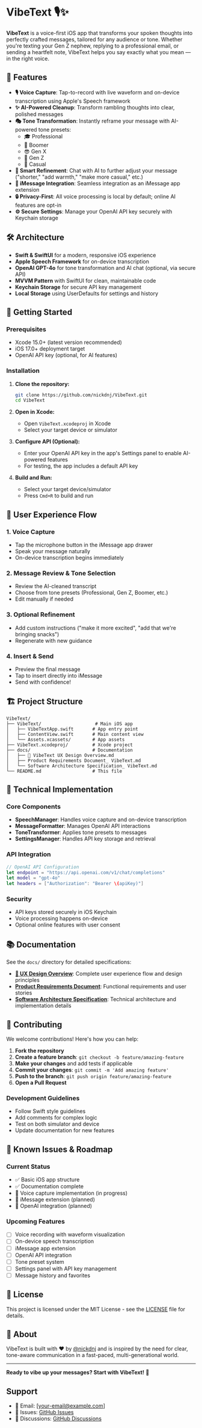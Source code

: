 # VibeText 🎙️✨

**VibeText** is a voice-first iOS app that transforms your spoken thoughts into perfectly crafted messages, tailored for any audience or tone. Whether you're texting your Gen Z nephew, replying to a professional email, or sending a heartfelt note, VibeText helps you say exactly what you mean — in the right voice.

## 🚀 Features

- **🎙️ Voice Capture**: Tap-to-record with live waveform and on-device transcription using Apple's Speech framework
- **✨ AI-Powered Cleanup**: Transform rambling thoughts into clear, polished messages
- **🎭 Tone Transformation**: Instantly reframe your message with AI-powered tone presets:
  - 🎓 Professional
  - 👴 Boomer  
  - 😎 Gen X
  - 👶 Gen Z
  - 🎉 Casual
- **💬 Smart Refinement**: Chat with AI to further adjust your message ("shorter," "add warmth," "make more casual," etc.)
- **📱 iMessage Integration**: Seamless integration as an iMessage app extension
- **🔒 Privacy-First**: All voice processing is local by default; online AI features are opt-in
- **⚙️ Secure Settings**: Manage your OpenAI API key securely with Keychain storage

## 🛠️ Architecture

- **Swift & SwiftUI** for a modern, responsive iOS experience
- **Apple Speech Framework** for on-device transcription
- **OpenAI GPT-4o** for tone transformation and AI chat (optional, via secure API)
- **MVVM Pattern** with SwiftUI for clean, maintainable code
- **Keychain Storage** for secure API key management
- **Local Storage** using UserDefaults for settings and history

## 📱 Getting Started

### Prerequisites

- Xcode 15.0+ (latest version recommended)
- iOS 17.0+ deployment target
- OpenAI API key (optional, for AI features)

### Installation

1. **Clone the repository:**
   ```bash
   git clone https://github.com/nickdnj/VibeText.git
   cd VibeText
   ```

2. **Open in Xcode:**
   - Open `VibeText.xcodeproj` in Xcode
   - Select your target device or simulator

3. **Configure API (Optional):**
   - Enter your OpenAI API key in the app's Settings panel to enable AI-powered features
   - For testing, the app includes a default API key

4. **Build and Run:**
   - Select your target device/simulator
   - Press `Cmd+R` to build and run

## 🎨 User Experience Flow

### 1. Voice Capture
- Tap the microphone button in the iMessage app drawer
- Speak your message naturally
- On-device transcription begins immediately

### 2. Message Review & Tone Selection
- Review the AI-cleaned transcript
- Choose from tone presets (Professional, Gen Z, Boomer, etc.)
- Edit manually if needed

### 3. Optional Refinement
- Add custom instructions ("make it more excited", "add that we're bringing snacks")
- Regenerate with new guidance

### 4. Insert & Send
- Preview the final message
- Tap to insert directly into iMessage
- Send with confidence!

## 🏗️ Project Structure

```
VibeText/
├── VibeText/                    # Main iOS app
│   ├── VibeTextApp.swift       # App entry point
│   ├── ContentView.swift       # Main content view
│   └── Assets.xcassets/        # App assets
├── VibeText.xcodeproj/         # Xcode project
├── docs/                       # Documentation
│   ├── 🎨 VibeText UX Design Overview.md
│   ├── Product Requirements Document_ VibeText.md
│   └── Software Architecture Specification_ VibeText.md
└── README.md                   # This file
```

## 🔧 Technical Implementation

### Core Components

- **SpeechManager**: Handles voice capture and on-device transcription
- **MessageFormatter**: Manages OpenAI API interactions
- **ToneTransformer**: Applies tone presets to messages
- **SettingsManager**: Handles API key storage and retrieval

### API Integration

```swift
// OpenAI API Configuration
let endpoint = "https://api.openai.com/v1/chat/completions"
let model = "gpt-4o"
let headers = ["Authorization": "Bearer \(apiKey)"]
```

### Security

- API keys stored securely in iOS Keychain
- Voice processing happens on-device
- Optional online features with user consent

## 📚 Documentation

See the `docs/` directory for detailed specifications:

- **[🎨 UX Design Overview](docs/🎨%20VibeText%20UX%20Design%20Overview.md)**: Complete user experience flow and design principles
- **[Product Requirements Document](docs/Product%20Requirements%20Document_%20VibeText.md)**: Functional requirements and user stories
- **[Software Architecture Specification](docs/Software%20Architecture%20Specification_%20VibeText.md)**: Technical architecture and implementation details

## 🤝 Contributing

We welcome contributions! Here's how you can help:

1. **Fork the repository**
2. **Create a feature branch**: `git checkout -b feature/amazing-feature`
3. **Make your changes** and add tests if applicable
4. **Commit your changes**: `git commit -m 'Add amazing feature'`
5. **Push to the branch**: `git push origin feature/amazing-feature`
6. **Open a Pull Request**

### Development Guidelines

- Follow Swift style guidelines
- Add comments for complex logic
- Test on both simulator and device
- Update documentation for new features

## 🐛 Known Issues & Roadmap

### Current Status
- ✅ Basic iOS app structure
- ✅ Documentation complete
- 🔄 Voice capture implementation (in progress)
- 🔄 iMessage extension (planned)
- 🔄 OpenAI integration (planned)

### Upcoming Features
- [ ] Voice recording with waveform visualization
- [ ] On-device speech transcription
- [ ] iMessage app extension
- [ ] OpenAI API integration
- [ ] Tone preset system
- [ ] Settings panel with API key management
- [ ] Message history and favorites

## 📄 License

This project is licensed under the MIT License - see the [LICENSE](LICENSE) file for details.

## 👋 About

VibeText is built with ❤️ by [@nickdnj](https://github.com/nickdnj) and is inspired by the need for clear, tone-aware communication in a fast-paced, multi-generational world.

---

**Ready to vibe up your messages? Start with VibeText!** 🎉

## Support

- 📧 Email: [your-email@example.com]
- 🐛 Issues: [GitHub Issues](https://github.com/nickdnj/VibeText/issues)
- 💬 Discussions: [GitHub Discussions](https://github.com/nickdnj/VibeText/discussions) 